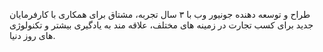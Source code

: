 <p class="pb-2">
طراح و توسعه دهنده جونیور وب با ۳ سال تجربه، مشتاق برای همکاری با کارفرمایان جدید برای کسب تجارت در زمینه های مختلف، علاقه مند به یادگیری بیشتر و تکنولوژی های روز دنیا.
</p>
